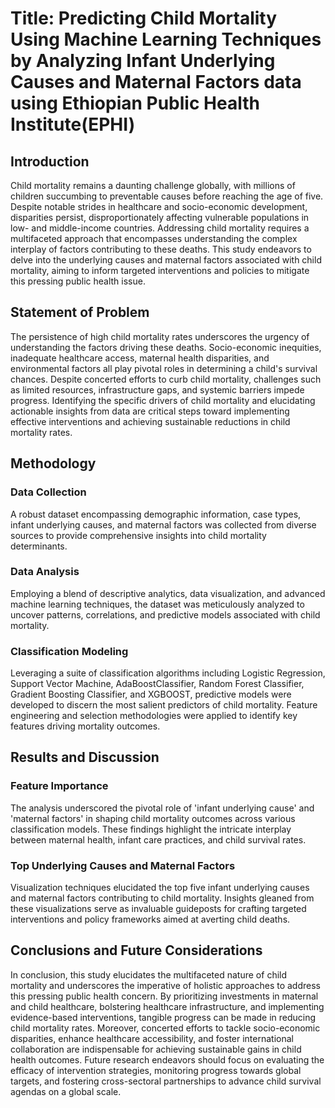 # Title: Predicting Child Mortality Using Machine Learning Techniques by Analyzing  Infant Underlying Causes and Maternal Factors data using Ethiopian Public Health Institute(EPHI)

## Introduction

Child mortality remains a daunting challenge globally, with millions of children succumbing to preventable causes before reaching the age of five. Despite notable strides in healthcare and socio-economic development, disparities persist, disproportionately affecting vulnerable populations in low- and middle-income countries. Addressing child mortality requires a multifaceted approach that encompasses understanding the complex interplay of factors contributing to these deaths. This study endeavors to delve into the underlying causes and maternal factors associated with child mortality, aiming to inform targeted interventions and policies to mitigate this pressing public health issue.

## Statement of Problem

The persistence of high child mortality rates underscores the urgency of understanding the factors driving these deaths. Socio-economic inequities, inadequate healthcare access, maternal health disparities, and environmental factors all play pivotal roles in determining a child's survival chances. Despite concerted efforts to curb child mortality, challenges such as limited resources, infrastructure gaps, and systemic barriers impede progress. Identifying the specific drivers of child mortality and elucidating actionable insights from data are critical steps toward implementing effective interventions and achieving sustainable reductions in child mortality rates.

## Methodology

### Data Collection

A robust dataset encompassing demographic information, case types, infant underlying causes, and maternal factors was collected from diverse sources to provide comprehensive insights into child mortality determinants.

### Data Analysis

Employing a blend of descriptive analytics, data visualization, and advanced machine learning techniques, the dataset was meticulously analyzed to uncover patterns, correlations, and predictive models associated with child mortality.

### Classification Modeling

Leveraging a suite of classification algorithms including Logistic Regression, Support Vector Machine, AdaBoostClassifier, Random Forest Classifier, Gradient Boosting Classifier, and XGBOOST, predictive models were developed to discern the most salient predictors of child mortality. Feature engineering and selection methodologies were applied to identify key features driving mortality outcomes.

## Results and Discussion

### Feature Importance

The analysis underscored the pivotal role of 'infant underlying cause' and 'maternal factors' in shaping child mortality outcomes across various classification models. These findings highlight the intricate interplay between maternal health, infant care practices, and child survival rates.

### Top Underlying Causes and Maternal Factors

Visualization techniques elucidated the top five infant underlying causes and maternal factors contributing to child mortality. Insights gleaned from these visualizations serve as invaluable guideposts for crafting targeted interventions and policy frameworks aimed at averting child deaths.

## Conclusions and Future Considerations

In conclusion, this study elucidates the multifaceted nature of child mortality and underscores the imperative of holistic approaches to address this pressing public health concern. By prioritizing investments in maternal and child healthcare, bolstering healthcare infrastructure, and implementing evidence-based interventions, tangible progress can be made in reducing child mortality rates. Moreover, concerted efforts to tackle socio-economic disparities, enhance healthcare accessibility, and foster international collaboration are indispensable for achieving sustainable gains in child health outcomes. Future research endeavors should focus on evaluating the efficacy of intervention strategies, monitoring progress towards global targets, and fostering cross-sectoral partnerships to advance child survival agendas on a global scale.
